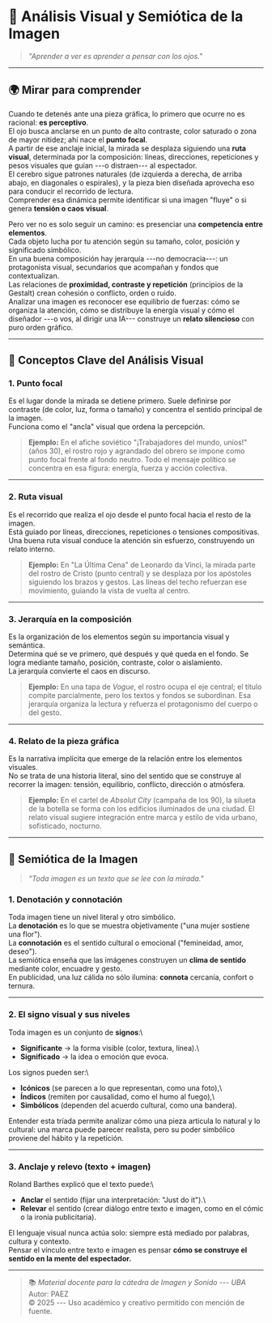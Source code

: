 # 📖 Análisis Visual y Semiótica de la Imagen

> *"Aprender a ver es aprender a pensar con los ojos."*

------------------------------------------------------------------------

## 🌍 Mirar para comprender

Cuando te detenés ante una pieza gráfica, lo primero que ocurre no es
racional: **es perceptivo**.\
El ojo busca anclarse en un punto de alto contraste, color saturado o
zona de mayor nitidez; ahí nace el **punto focal**.\
A partir de ese anclaje inicial, la mirada se desplaza siguiendo una
**ruta visual**, determinada por la composición: líneas, direcciones,
repeticiones y pesos visuales que guían ---o distraen--- al espectador.\
El cerebro sigue patrones naturales (de izquierda a derecha, de arriba
abajo, en diagonales o espirales), y la pieza bien diseñada aprovecha
eso para conducir el recorrido de lectura.\
Comprender esa dinámica permite identificar si una imagen "fluye" o si
genera **tensión o caos visual**.

Pero ver no es solo seguir un camino: es presenciar una **competencia
entre elementos**.\
Cada objeto lucha por tu atención según su tamaño, color, posición y
significado simbólico.\
En una buena composición hay jerarquía ---no democracia---: un
protagonista visual, secundarios que acompañan y fondos que
contextualizan.\
Las relaciones de **proximidad, contraste y repetición** (principios de
la Gestalt) crean cohesión o conflicto, orden o ruido.\
Analizar una imagen es reconocer ese equilibrio de fuerzas: cómo se
organiza la atención, cómo se distribuye la energía visual y cómo el
diseñador ---o vos, al dirigir una IA--- construye un **relato
silencioso** con puro orden gráfico.

------------------------------------------------------------------------

## 🎯 Conceptos Clave del Análisis Visual

### 1. **Punto focal**

Es el lugar donde la mirada se detiene primero. Suele definirse por
contraste (de color, luz, forma o tamaño) y concentra el sentido
principal de la imagen.\
Funciona como el "ancla" visual que ordena la percepción.

> **Ejemplo:** En el afiche soviético "¡Trabajadores del mundo, uníos!"
> (años 30), el rostro rojo y agrandado del obrero se impone como punto
> focal frente al fondo neutro. Todo el mensaje político se concentra en
> esa figura: energía, fuerza y acción colectiva.

------------------------------------------------------------------------

### 2. **Ruta visual**

Es el recorrido que realiza el ojo desde el punto focal hacia el resto
de la imagen.\
Está guiado por líneas, direcciones, repeticiones o tensiones
compositivas. Una buena ruta visual conduce la atención sin esfuerzo,
construyendo un relato interno.

> **Ejemplo:** En "La Última Cena" de Leonardo da Vinci, la mirada parte
> del rostro de Cristo (punto central) y se desplaza por los apóstoles
> siguiendo los brazos y gestos. Las líneas del techo refuerzan ese
> movimiento, guiando la vista de vuelta al centro.

------------------------------------------------------------------------

### 3. **Jerarquía en la composición**

Es la organización de los elementos según su importancia visual y
semántica.\
Determina qué se ve primero, qué después y qué queda en el fondo. Se
logra mediante tamaño, posición, contraste, color o aislamiento.\
La jerarquía convierte el caos en discurso.

> **Ejemplo:** En una tapa de *Vogue*, el rostro ocupa el eje central;
> el título compite parcialmente, pero los textos y fondos se
> subordinan. Esa jerarquía organiza la lectura y refuerza el
> protagonismo del cuerpo o del gesto.

------------------------------------------------------------------------

### 4. **Relato de la pieza gráfica**

Es la narrativa implícita que emerge de la relación entre los elementos
visuales.\
No se trata de una historia literal, sino del sentido que se construye
al recorrer la imagen: tensión, equilibrio, conflicto, dirección o
atmósfera.

> **Ejemplo:** En el cartel de *Absolut City* (campaña de los 90), la
> silueta de la botella se forma con los edificios iluminados de una
> ciudad. El relato visual sugiere integración entre marca y estilo de
> vida urbano, sofisticado, nocturno.

------------------------------------------------------------------------

## 🧠 Semiótica de la Imagen

> *"Toda imagen es un texto que se lee con la mirada."*

### 1. **Denotación y connotación**

Toda imagen tiene un nivel literal y otro simbólico.\
La **denotación** es lo que se muestra objetivamente ("una mujer
sostiene una flor").\
La **connotación** es el sentido cultural o emocional ("femineidad,
amor, deseo").\
La semiótica enseña que las imágenes construyen un **clima de sentido**
mediante color, encuadre y gesto.\
En publicidad, una luz cálida no sólo ilumina: **connota** cercanía,
confort o ternura.

------------------------------------------------------------------------

### 2. **El signo visual y sus niveles**

Toda imagen es un conjunto de **signos**:\
- **Significante** → la forma visible (color, textura, línea).\
- **Significado** → la idea o emoción que evoca.

Los signos pueden ser:\
- **Icónicos** (se parecen a lo que representan, como una foto),\
- **Índicos** (remiten por causalidad, como el humo al fuego),\
- **Simbólicos** (dependen del acuerdo cultural, como una bandera).

Entender esta tríada permite analizar cómo una pieza articula lo natural
y lo cultural: una marca puede parecer realista, pero su poder simbólico
proviene del hábito y la repetición.

------------------------------------------------------------------------

### 3. **Anclaje y relevo (texto + imagen)**

Roland Barthes explicó que el texto puede:\
- **Anclar** el sentido (fijar una interpretación: "Just do it").\
- **Relevar** el sentido (crear diálogo entre texto e imagen, como en el
cómic o la ironía publicitaria).

El lenguaje visual nunca actúa solo: siempre está mediado por palabras,
cultura y contexto.\
Pensar el vínculo entre texto e imagen es pensar **cómo se construye el
sentido en la mente del espectador.**

------------------------------------------------------------------------

> 📚 *Material docente para la cátedra de Imagen y Sonido --- UBA*\
> Autor: PAEZ\
> © 2025 --- Uso académico y creativo permitido con mención de fuente.
